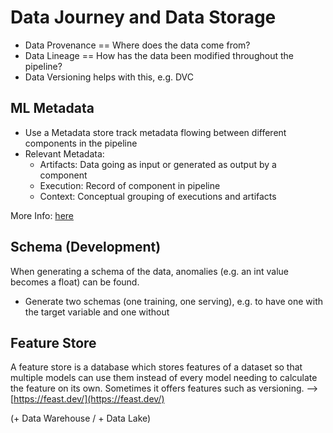 # Data Journey and Data Storage

* Data Provenance == Where does the data come from? 
* Data Lineage == How has the data been modified throughout the pipeline?
* Data Versioning helps with this, e.g. DVC

## ML Metadata

* Use a Metadata store track metadata flowing between different components in the pipeline
* Relevant Metadata:
  * Artifacts: Data going as input or generated as output by a component
  * Execution:  Record of component in pipeline
  * Context: Conceptual grouping of executions and artifacts

More Info: [here](https://www.tensorflow.org/tfx/guide/mlmd)

## Schema (Development)

When generating a schema of the data, anomalies (e.g. an int value becomes a float) can be found.

* Generate two schemas (one training, one serving), e.g. to have one with the target variable and one without

## Feature Store

A feature store is a database which stores features of a dataset so that multiple models can use them instead of every model needing to calculate the feature on its own. Sometimes it offers features such as versioning. --> [https://feast.dev/](https://feast.dev/)

(+ Data Warehouse / + Data Lake)